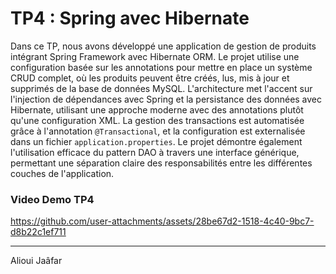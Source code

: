 # TP4 : Spring avec Hibernate
Dans ce TP, nous avons développé une application de gestion de produits intégrant Spring Framework avec Hibernate ORM. Le projet utilise une configuration basée sur les annotations pour mettre en place un système CRUD complet, où les produits peuvent être créés, lus, mis à jour et supprimés de la base de données MySQL. L'architecture met l'accent sur l'injection de dépendances avec Spring et la persistance des données avec Hibernate, utilisant une approche moderne avec des annotations plutôt qu'une configuration XML. La gestion des transactions est automatisée grâce à l'annotation `@Transactional`, et la configuration est externalisée dans un fichier `application.properties`. Le projet démontre également l'utilisation efficace du pattern DAO à travers une interface générique, permettant une séparation claire des responsabilités entre les différentes couches de l'application.

### Video Demo TP4


https://github.com/user-attachments/assets/28be67d2-1518-4c40-9bc7-d8b22c1ef711


---
Alioui Jaâfar
